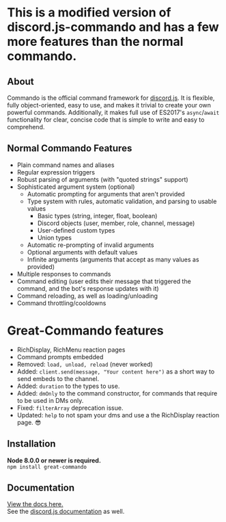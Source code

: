 # This is a modified version of discord.js-commando and has a few more features than the normal commando.




## About
Commando is the official command framework for [discord.js](https://github.com/discordjs/discord.js).
It is flexible, fully object-oriented, easy to use, and makes it trivial to create your own powerful commands.
Additionally, it makes full use of ES2017's `async`/`await` functionality for clear, concise code that is simple to write and easy to comprehend.

## Normal Commando Features
- Plain command names and aliases
- Regular expression triggers
- Robust parsing of arguments (with "quoted strings" support)
- Sophisticated argument system (optional)
	* Automatic prompting for arguments that aren't provided
	* Type system with rules, automatic validation, and parsing to usable values
		- Basic types (string, integer, float, boolean)
		- Discord objects (user, member, role, channel, message)
		- User-defined custom types
		- Union types
	* Automatic re-prompting of invalid arguments
	* Optional arguments with default values
	* Infinite arguments (arguments that accept as many values as provided)
- Multiple responses to commands
- Command editing (user edits their message that triggered the command, and the bot's response updates with it)
- Command reloading, as well as loading/unloading
- Command throttling/cooldowns


# Great-Commando features
- RichDisplay, RichMenu reaction pages
- Command prompts embedded
- Removed: `load, unload, reload` (never worked)
- Added: `client.send(message, "Your content here")` as a short way to send embeds to the channel.
- Added: `duration` to the types to use.
- Added: `dmOnly` to the command constructor, for commands that require to be used in DMs only.
- Fixed: `filterArray` deprecation issue.
- Updated: `help` to not spam your dms and use a the RichDisplay reaction page. 😎

## Installation
**Node 8.0.0 or newer is required.**  
`npm install great-commando`

## Documentation
[View the docs here.](https://discord.js.org/#/docs/commando)  
See the [discord.js documentation](https://discord.js.org/#/docs) as well.
